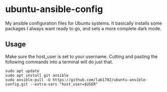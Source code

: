 # ubuntu-ansible-config

My ansible configuration files for Ubuntu systems. It basically installs some packages I always want ready to go, and sets a more complete dark mode.

## Usage

Make sure the host_user is set to your username. Cutting and pasting the following commands into a terminal will do just that.

    sudo apt update
    sudo apt install git ansible
    sudo ansible-pull -U https://github.com/lab1702/ubuntu-ansible-config.git --extra-vars "host_user=$USER"
